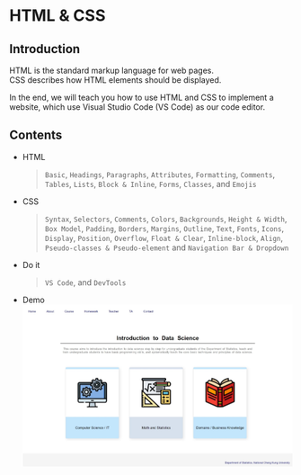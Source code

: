 # HTML & CSS
## Introduction
HTML is the standard markup language for web pages.  
CSS describes how HTML elements should be displayed.  

In the end, we will teach you how to use HTML and CSS to implement a website, which use Visual Studio Code (VS Code) as our code editor.

## Contents
- HTML
  > `Basic`, `Headings`, `Paragraphs`, `Attributes`, `Formatting`, `Comments`, `Tables`, `Lists`, `Block & Inline`, `Forms`, `Classes`, and `Emojis`
- CSS
  > `Syntax`, `Selectors`, `Comments`, `Colors`, `Backgrounds`, `Height & Width`, `Box Model`, `Padding`, `Borders`, `Margins`, `Outline`, `Text`, `Fonts`, `Icons`, `Display`, `Position`, `Overflow`, `Float & Clear`, `Inline-block`, `Align`, `Pseudo-classes & Pseudo-element` and `Navigation Bar & Dropdown`
- Do it
  > `VS Code`, and `DevTools`
- Demo
  <kbd><img src="images/demo.jpeg" style="border: 2px black;"></kbd>
